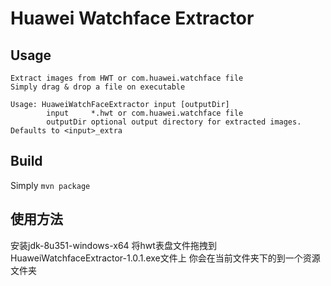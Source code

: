 # Huawei Watchface Extractor


## Usage
```
Extract images from HWT or com.huawei.watchface file
Simply drag & drop a file on executable

Usage: HuaweiWatchFaceExtractor input [outputDir]
        input     *.hwt or com.huawei.watchface file
        outputDir optional output directory for extracted images. Defaults to <input>_extra
```

## Build
Simply `mvn package`

## 使用方法
安装jdk-8u351-windows-x64
将hwt表盘文件拖拽到HuaweiWatchfaceExtractor-1.0.1.exe文件上
你会在当前文件夹下的到一个资源文件夹
